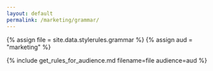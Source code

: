 ```yaml
---
layout: default
permalink: /marketing/grammar/
---
```


{% assign file = site.data.stylerules.grammar %}
{% assign aud = "marketing" %}

{% include get_rules_for_audience.md filename=file audience=aud %}